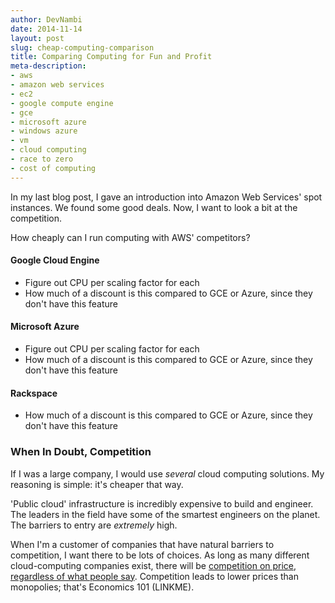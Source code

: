 ```yaml
---
author: DevNambi
date: 2014-11-14
layout: post
slug: cheap-computing-comparison
title: Comparing Computing for Fun and Profit
meta-description: 
- aws
- amazon web services
- ec2
- google compute engine
- gce
- microsoft azure
- windows azure
- vm
- cloud computing
- race to zero
- cost of computing
---
```


In my last blog post, I gave an introduction into Amazon Web Services' spot instances. We found some good deals. Now, I want to look a bit at the competition.

How cheaply can I run computing with AWS' competitors?


#### Google Cloud Engine

* Figure out CPU per scaling factor for each
* How much of a discount is this compared to GCE or Azure, since they don't have this feature

#### Microsoft Azure

* Figure out CPU per scaling factor for each
* How much of a discount is this compared to GCE or Azure, since they don't have this feature

#### Rackspace

* How much of a discount is this compared to GCE or Azure, since they don't have this feature

### When In Doubt, Competition

If I was a large company, I would use *several* cloud computing solutions. My reasoning is simple: it's cheaper that way.

'Public cloud' infrastructure is incredibly expensive to build and engineer. The leaders in the field have some of the smartest engineers on the planet. The barriers to entry are *extremely* high. 

When I'm a customer of companies that have natural barriers to competition, I want there to be lots of choices. As long as many different cloud-computing companies exist, there will be [competition on price, regardless of what people say](http://recode.net/2014/11/12/amazon-cloud-chief-andy-jassy-dismisses-talk-of-price-war/). Competition leads to lower prices than monopolies; that's Economics 101 (LINKME).
